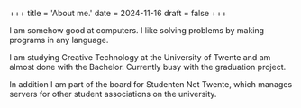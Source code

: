 +++
title = 'About me.'
date = 2024-11-16
draft = false
+++

I am somehow good at computers. I like solving problems by making programs in any language. 

I am studying Creative Technology at the University of Twente and am almost done with the Bachelor.
Currently busy with the graduation project. 

In addition I am part of the board for Studenten Net Twente, which manages servers for other student associations on the university. 